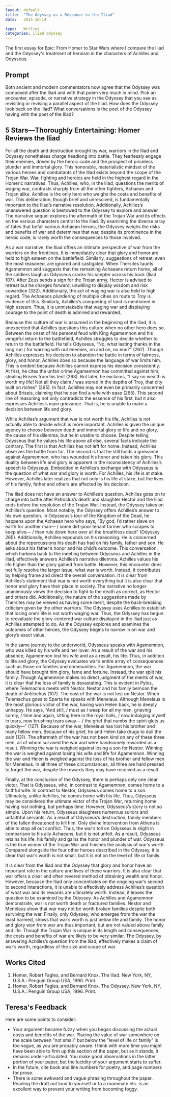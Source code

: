 ```yaml
---
layout: default
title:  "The Odyssey as a Response to the Iliad"
date:   2014-10-14

type:   Writing
categories: iliad odyssey
---
```

The first essay for Epic: From Homer to Star Wars where I compare the Iliad and the Odyssey's treatment of heroism in the characters of Achilles and Odysseus. 

## Prompt 

Both ancient and modern commentators now agree that the Odyssey was composed after the Iliad and with that poem very much in mind. Pick an encounter, episode, or narrative strategy in the Odyssey that you see as revisiting or revising a parallel aspect of the Iliad. How does the Odyssey look back on the Iliad? What conversations is the poet of the Odyssey having with the poet of the Iliad?

## 5 Stars—Thoroughly Entertaining: Homer Reviews the Iliad

For all the death and destruction brought by war, warriors in the Iliad and Odyssey nonetheless charge headlong into battle. They fearlessly engage their enemies, driven by the heroic code and the prospect of priceless plunder and immortal glory. This honorable, materialistic mindset of the various heroes and combatants of the Iliad exists beyond the scope of the Trojan War. War, fighting and heroics are held in the highest regard in the Homeric narratives. Thus, Achilles, who, in the Iliad, questions the merits of waging war, contrasts sharply from all the other fighters, Achaean and Trojan alike. Achilles is the only hero who weighs the costs and benefits of war. This deliberation, though brief and unresolved, is fundamentally important to the Iliad’s narrative resolution. <span data-balloon="Teresa: Specify">Additionally, Achilles’s unanswered question is bestowed to the Odyssey to explore and answer.</span> The narrative sequel explores the aftermath of the Trojan War and its effects on the various characters central to the Iliad. By examining the diverse array of fates that befall various Achaean heroes, the Odyssey weighs the risks and benefits of war and determines that war, despite its prominence in the heroic code, is rarely worth the consequences to those involved. 

As a war narrative, the Iliad offers an intimate perspective of war from the warriors on the frontlines. It is immediately clear that glory and honor are held to high esteem on the battlefield. Similarly, suggestions of retreat, even the most reasoned, are ignored and castigated. When Thersites taunts Agamemnon and suggests that the remaining Achaeans return home, all of the soldiers laugh as Odysseus cracks his scepter across his back (Iliad 107). After Zeus sends a sign for the Trojan army, Hector is advised to retreat but he charges forward, unwilling to display wisdom and risk cowardice (332). Additionally, the act of waging war is also held to high regard. The Achaeans plundering of multiple cities on route to Troy is evidence of this. Similarly, Achilles’s conquering of land is mentioned in high esteem. Thus, it is unmistakable that waging war and displaying courage to the point of death is admired and rewarded.

Because this culture of war is assumed in the beginning of the Iliad, it is unexpected that Achilles questions this culture when no other hero does so. Between the onset of his personal feud with King Agamemnon and his vengeful return to the battlefield, Achilles struggles to decide whether to return to the battlefield. He tells Odysseus, “No, what lasting thanks in the long run / for warring with out enemies, on and on, no end?” (262). Though Achilles expresses his decision to abandon the battle in terms of fairness, glory, and honor, Achilles does so because <span data-balloon="Teresa: I'm not sure what you mean by this?">the language of war limits him</span>. This is evident because Achilles cannot express his decision consistently. At first, he cites the unfair crime Agamemnon has committed against him, stealing Briseis from his tent (263). But later, he exclaims, “I say no wealth is worth my life! Not all they claim / was stored in the depths of Troy, that city built on riches” (265). In fact, Achilles may not even be primarily concerned about Briseis, claiming that he can find a wife with ease (265). This second line of reasoning not only contradicts the essence of his first, but it also expresses Achilles’s main grievance. That is, he is unable to make a decision between life and glory.

While Achilles’s argument that war is not worth his life, Achilles is not actually able to decide which is more important. Achilles is given the unique agency to choose between death and immortal glory or life and no glory, the cause of his dilemma, but he in unable to choose. Despite telling Odysseus that he values his life above all else, several facts indicate the contrary. The first is that Achilles has not left for home. Instead, <span data-balloon="Teresa: Citations, even quotes, would be good here" data-balloon-length="xlarge">Achilles observes the battle from far. The second is that he still holds a grievance against Agamemnon, who has wounded his honor and taken his glory. This duality between life and glory is apparent in the inconsistency of Achilles’s speech to Odysseus</span>. Embedded in Achilles’s exchange with Odysseus is the question of what war and glory is worth. For Achilles, his life is at stake. However, Achilles later realizes that not only is his life at stake, but the lives of his family, father and others are affected by his decision. 

The Iliad does not have an answer to Achilles’s question. Achilles goes on to charge into battle after Patroclus’s death and slaughter Hector and the Iliad ends before the resolution of the Trojan War.  Instead, the Odyssey takes on Achilles’s question. Most notably, the Odyssey offers Achilles’s answer to his own question. In Odysseus’s tour of the Kingdom of the Dead, he happens upon the Achaean hero who says, “By god, I’d rather slave on earth for another man— / some dirt-poor tenant farmer who scrapes to keep alive— / than rule down here over all the breathless dead” (Odyssey 265). Additionally, Achilles expounds on his reasoning. He is concerned about the repercussions his death has had on his family, father and son. He asks about his father’s honor and his child’s outcome. This conversation, which harkens back to the meeting between Odysseus and Achilles in the Iliad, effectively answers Achilles’s narrative dilemma. Achilles values his life higher than the glory gained from battle. <span data-balloon="Teresa: You want to highlight this more, if only with a new paragraph." data-balloon-length="xlarge">However, this encounter does not fully resolve the larger issue, what war is worth. Instead</span>, it contributes by helping frame and direct the overall conversation. It is clear from Achilles’s statement that war is not worth everything but it is also clear that honor and glory have their place in society. The narrative no longer unanimously views the decision to fight to the death as correct, as Hector and others did. Additionally, the nature of the suggestions made by Thersites may be viewed as having some merit, despite the back-breaking criticism given by the other warriors. The Odyssey uses Achilles to establish that losing one’s life is not worth waging war. Thus, the Odyssey has begun to reevaluate the glory-centered war culture displayed in the Iliad just as Achilles attempted to do. As the Odyssey explores and examines the outcomes of other heroes, the Odyssey begins to narrow in on war and glory’s exact value. 

In the same journey to the underworld, Odysseus speaks with Agamemnon, who was killed by his wife and her lover. As a result of the war and his absence, Agamemnon lost his wife and as a result, his life. Thus, in addition to life and glory, the Odyssey evaluates war’s entire array of consequences such as those on families and communities. For Agamemnon, the war should have brought him glory, fame and fortune. Instead, the war split his family. Though Agamemnon makes no direct judgment of the merits of war, it is clear that the loss of family is devastating. This is evident in Pylos, where Telemachus meets with Nestor. Nestor and his family bemoan the death of Antilochus (107). The cost of the war is not lost on Nestor. When Telemachus goes to Sparta he speaks with Menelaus. Although Menelaus is the most glorious victor of the war, having won Helen back, he is deeply unhappy. He says, “And still, / must as I weep for all my men, grieving sorely, / time and again, sitting here in the royal halls, / now indulging myself in tears, now brushing tears away— / the grief that numbs the spirit gluts us quickly—” (127). Because of the war, Menelaus has lost his brother and many fellow men. Because of his grief, he and Helen take drugs to dull the pain (131). The aftermath of the war has not been kind on any of these three men, all of whom survived the war and were handsomely rewarded as a result. Winning the war is weighed against losing a son for Nestor. Winning the war is weighed against losing his wife and life for Agamemnon. Winning the war and Helen is weighed against the loss of his brother and fellow men for Menelaus. In all three of these circumstances, all three are hard pressed to forget the war, despite the rewards they may have received as a result. 

Finally, at the conclusion of the Odyssey, there is perhaps only one clear victor. That is Odysseus, who, in contrast to Agamemnon, comes home to a faithful wife. In contrast to Nestor, Odysseus comes home to a son. Ultimately, unlike Achilles, he comes home with his life. Thus, Odysseus may be considered the ultimate victor of the Trojan War, returning home having lost nothing, <span data-balloon="Teresa: You are heartless! His poor crew...">but perhaps time</span>. However, Odysseus’s story is not so simple. Upon his return, Odysseus slaughters numerous suitors and unfaithful servants. As a result of Odysseus’s destruction, family members of the fallen threatened to kill him. Only divine intervention from Athena is able to stop all out conflict. Thus, the war’s toll on Odysseus is slight in comparison to his ally Achaeans, but it is not unfelt. As a result, Odysseus retains his life, his family and gains the honor and plunder of war. Odysseus is the true winner of the Trojan War and finishes the analysis of war’s worth. Compared alongside the four other heroes described in the Odyssey, it is clear that war’s worth is not small, but it is not on the level of life or family. 

It is clear from the Iliad and the Odyssey that glory and honor have an important role in the culture and lives of these warriors. It is also clear that war offers a clear and often revered method of obtaining wealth and honor. However, because the Iliad only concentrates on the ongoing war’s second to second interactions, it is unable to effectively address Achilles’s question of what war and its rewards are ultimately worth. Instead, it leaves the question to be examined by the Odyssey. As Achilles and Agamemnon demonstrate, war is not worth death or fractured families. Nestor and Menelaus show that war may not be worth broken families despite both surviving the war. Finally, only Odyssey, who emerges from the war the least harmed, shows that war’s worth is just below life and family. The honor and glory won from war are thus important, but are not valued above family and life. Though the Trojan War is unique in its length and consequences, the costs and benefits of war are likely to be very similar. The Odyssey, by answering Achilles’s question from the Iliad, effectively makes a claim of war’s worth, regardless of the size and scope of war. 

## Works Cited

1. Homer, Robert Fagles, and Bernard Knox. The Iliad. New York, NY, U.S.A.: Penguin Group USA, 1990. Print.
2. Homer, Robert Fagles, and Bernard Knox. The Odyssey. New York, NY, U.S.A.: Penguin Group USA, 1996. Print.

## Teresa's Feedback

Here are some points to consider:
- Your argument became fuzzy when you began discussing the actual costs and benefits of the war. Placing the value of war somewhere on the scale between "not small" but below the "level of life or family" is too vague, as you are probably aware. I think with more time you might have been able to firm up this section of the paper, but as it stands, it remains under-articulated. You make good observations in the latter portion of your paper, but the lucidity of your argument starts to suffer. 
- In the future, cite book and line numbers for poetry, and page numbers for prose.
- There is some awkward and vague phrasing throughout the paper. Reading the draft out loud to yourself or to a roommate etc. is an excellent way to prevent your writing from becoming foggy. 